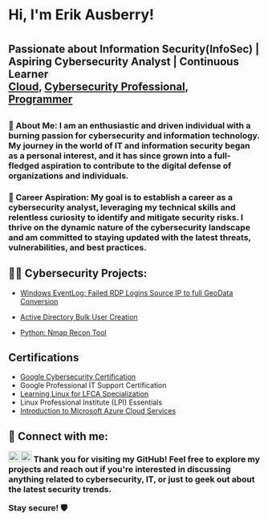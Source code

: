 <h1>Hi, I'm Erik Ausberry!<h1>
  <h2>Passionate about Information Security(InfoSec) | Aspiring Cybersecurity Analyst | Continuous Learner<br/><a href="">Cloud</a>, <a href="linkedin.com/in/erik-ausberry-26798a270/">Cybersecurity Professional</a>,<br/><a href="https://github.com/Cyber-Donelado/Recon_Tool/tree/main">Programmer</a><h2>
<h3>🔭 About Me:
I am an enthusiastic and driven individual with a burning passion for cybersecurity and information technology. My journey in the world of IT and information security began as a personal interest, and it has since grown into a full-fledged aspiration to contribute to the digital defense of organizations and individuals.<h3>🌱 Career Aspiration:
My goal is to establish a career as a cybersecurity analyst, leveraging my technical skills and relentless curiosity to identify and mitigate security risks. I thrive on the dynamic nature of the cybersecurity landscape and am committed to staying updated with the latest threats, vulnerabilities, and best practices.<h3>



<h2>👨‍💻 Cybersecurity Projects:</h2>


  - [Windows EventLog: Failed RDP Logins Source IP to full GeoData Conversion](https://github.com/Cyber-Donelado/Sentinel-Lab)

  
  - [Active Directory Bulk User Creation](https://github.com/Cyber-Donelado/ActiveDirectory_PS)

  - [Python: Nmap Recon Tool](https://github.com/Cyber-Donelado/Recon_Tool/tree/main)
  

<h2>Certifications</h2>

- <a href="coursera.org/account/accomplishments/specialization/certificate/XLC3KWCXJMTY">Google Cybersecurity Certification</a>
- Google Professional IT Support Certification
- <a href="https://coursera.org/share/8e52f56a0e6bd587ed7b4738efa3a966">Learning Linux for LFCA Specialization</a>
- Linux Professional Institute (LPI) Essentials
- <a href="https://coursera.org/share/7ad02e0ddfcfaefece944f918f54a00a">Introduction to Microsoft Azure Cloud Services</a>

<h2> 🤳 Connect with me:</h2>

[<img align="left" alt="ErikAusberry | Twitter" width="22px" src="https://cdn.jsdelivr.net/npm/simple-icons@v3/icons/twitter.svg" />][twitter]
[<img align="left" alt="ErikAusberry | LinkedIn" width="22px" src="https://cdn.jsdelivr.net/npm/simple-icons@v3/icons/linkedin.svg" />][linkedin]

[twitter]: https://twitter.com/DonEladoo
[linkedin]: https://linkedin.com/in/erik-ausberry-26798a270/

<h3>Thank you for visiting my GitHub! Feel free to explore my projects and reach out if you're interested in discussing anything related to cybersecurity, IT, or just to geek out about the latest security trends.

Stay secure! 🛡️<h3>

<!--


Here are some ideas to get you started:

- 🔭 I’m currently working on ...
- 🌱 I’m currently learning ...
- 👯 I’m looking to collaborate on ...
- 🤔 I’m looking for help with ...
- 💬 Ask me about ...
- 📫 How to reach me: ...
- 😄 Pronouns: ...
- ⚡ Fun fact: ...
-->
